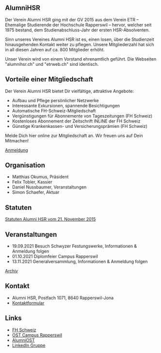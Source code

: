 ## AlumniHSR

Der Verein Alumni HSR ging mit der GV 2015 aus dem Verein ETR – Ehemalige Studierende der Hochschule Rapperswil – hervor, welcher seit 1975 bestand, dem Studienabschluss-Jahr der ersten HSR-Absolventen.

Sinn unseres Vereines Alumni HSR ist es, einen losen, über die Studienzeit hinausgehenden Kontakt weiter zu pflegen. Unsere Mitgliederzahl hat sich in all diesen Jahren auf ca. 800 Mitglieder erhöht.

Unser Verein wird von einem Vorstand ehrenamtlich geführt. Die Webseiten "alumnihsr.ch" und "etrweb.ch" sind identisch.

## Vorteile einer Mitgliedschaft

Der Verein Alumni HSR bietet Dir vielfältige, attraktive Angebote:

- Aufbau und Pflege persönlicher Netzwerke
- Interessante Exkursionen, spannende Besichtigungen
- Automatische FH-Schweiz-Mitgliedschaft
- Vergünstigungen für Abonnemente von Tageszeitungen (FH Schweiz)
- Kostenloses Abonnement der Zeitschrift INLINE der FH Schweiz
- Günstige Krankenkassen- und Versicherungsprämien (FH Schweiz)

 Melde Dich hier online zur Mitgliedschaft an. Wir freuen uns auf Dein Mitmachen!
 
 [Anmeldung](https://www.alumnihsr.ch/mitgliederdienst/mitgliedwerden.html)
 
## Organisation 

- Matthias Okumus, Präsident
- Felix Tobler, Kassier
- Daniel Nussbaumer, Veranstaltungen
- Simon Schaefer, Aktuar

## Statuten

[Statuten Alumni HSR vom 21. November 2015](https://www.alumnihsr.ch/alumnihsr/dokumente/Alumni_HSR_Statuten_2015.pdf)

## Veranstaltungen

- 19.09.2021 Besuch Schwyzer Festungswerke, Informationen & Anmeldung folgen
- 01.10.2021 Diplomfeier Campus Rapperswil 
- 13.11.2021 Generalversammlung, Informationen & Anmeldung folgen

[Archiv](https://www.alumnihsr.ch/archiv/index.html)

## Kontakt

- Alumni HSR, Postfach 1071, 8640 Rapperswil-Jona
- [Kontaktformular](https://www.alumnihsr.ch/kontakt/kontakt.html)

## Links

- [FH Schweiz](https://www.fhschweiz.ch/)
- [OST Campus Rapperswil](https://www.ost.ch/de/die-ost/campus/campus-rapperswil-jona)
- [AlumniOST](https://www.ost.ch/de/fachhochschule/alumni)
- [LinkedIn Gruppe](https://www.linkedin.com/groups/8114345/profile)
